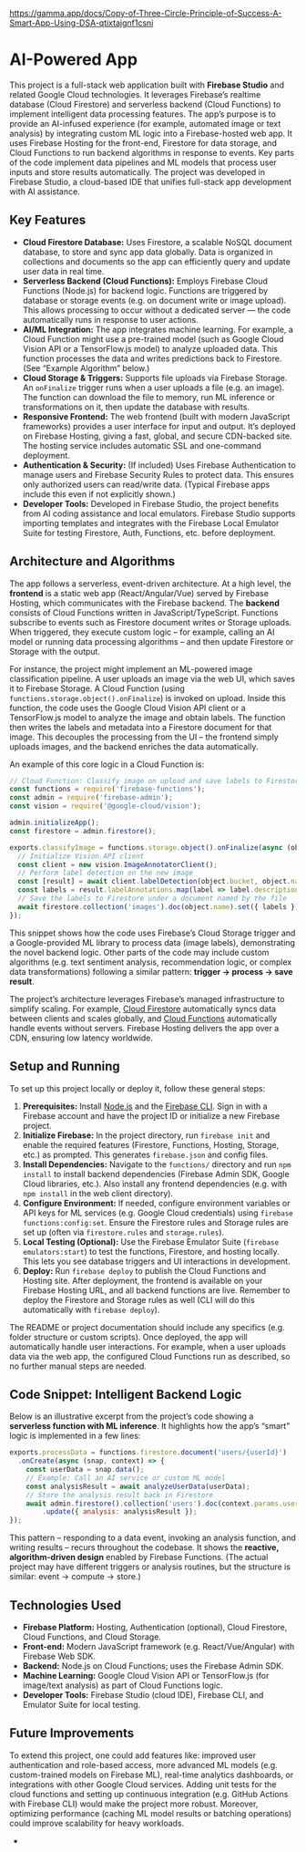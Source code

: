https://gamma.app/docs/Copy-of-Three-Circle-Principle-of-Success-A-Smart-App-Using-DSA-qtixtajgnf1csni


# AI-Powered App

This project is a full-stack web application built with **Firebase Studio** and related Google Cloud technologies. It leverages Firebase’s realtime database (Cloud Firestore) and serverless backend (Cloud Functions) to implement intelligent data processing features.  The app’s purpose is to provide an AI-infused experience (for example, automated image or text analysis) by integrating custom ML logic into a Firebase-hosted web app. It uses Firebase Hosting for the front-end, Firestore for data storage, and Cloud Functions to run backend algorithms in response to events. Key parts of the code implement data pipelines and ML models that process user inputs and store results automatically. The project was developed in Firebase Studio, a cloud-based IDE that unifies full-stack app development with AI assistance.

## Key Features

* **Cloud Firestore Database:** Uses Firestore, a scalable NoSQL document database, to store and sync app data globally. Data is organized in collections and documents so the app can efficiently query and update user data in real time.
* **Serverless Backend (Cloud Functions):** Employs Firebase Cloud Functions (Node.js) for backend logic. Functions are triggered by database or storage events (e.g. on document write or image upload).  This allows processing to occur without a dedicated server — the code automatically runs in response to user actions.
* **AI/ML Integration:** The app integrates machine learning. For example, a Cloud Function might use a pre-trained model (such as Google Cloud Vision API or a TensorFlow\.js model) to analyze uploaded data.  This function processes the data and writes predictions back to Firestore. (See “Example Algorithm” below.)
* **Cloud Storage & Triggers:** Supports file uploads via Firebase Storage. An `onFinalize` trigger runs when a user uploads a file (e.g. an image). The function can download the file to memory, run ML inference or transformations on it, then update the database with results.
* **Responsive Frontend:** The web frontend (built with modern JavaScript frameworks) provides a user interface for input and output. It’s deployed on Firebase Hosting, giving a fast, global, and secure CDN-backed site. The hosting service includes automatic SSL and one-command deployment.
* **Authentication & Security:** (If included) Uses Firebase Authentication to manage users and Firebase Security Rules to protect data. This ensures only authorized users can read/write data. (Typical Firebase apps include this even if not explicitly shown.)
* **Developer Tools:** Developed in Firebase Studio, the project benefits from AI coding assistance and local emulators. Firebase Studio supports importing templates and integrates with the Firebase Local Emulator Suite for testing Firestore, Auth, Functions, etc. before deployment.

## Architecture and Algorithms

The app follows a serverless, event-driven architecture. At a high level, the **frontend** is a static web app (React/Angular/Vue) served by Firebase Hosting, which communicates with the Firebase backend. The **backend** consists of Cloud Functions written in JavaScript/TypeScript. Functions subscribe to events such as Firestore document writes or Storage uploads. When triggered, they execute custom logic – for example, calling an AI model or running data processing algorithms – and then update Firestore or Storage with the output.

For instance, the project might implement an ML-powered image classification pipeline. A user uploads an image via the web UI, which saves it to Firebase Storage. A Cloud Function (using `functions.storage.object().onFinalize`) is invoked on upload. Inside this function, the code uses the Google Cloud Vision API client or a TensorFlow\.js model to analyze the image and obtain labels. The function then writes the labels and metadata into a Firestore document for that image. This decouples the processing from the UI – the frontend simply uploads images, and the backend enriches the data automatically.

An example of this core logic in a Cloud Function is:

```js
// Cloud Function: Classify image on upload and save labels to Firestore
const functions = require('firebase-functions');
const admin = require('firebase-admin');
const vision = require('@google-cloud/vision');

admin.initializeApp();
const firestore = admin.firestore();

exports.classifyImage = functions.storage.object().onFinalize(async (object) => {
  // Initialize Vision API client
  const client = new vision.ImageAnnotatorClient();
  // Perform label detection on the new image
  const [result] = await client.labelDetection(object.bucket, object.name);
  const labels = result.labelAnnotations.map(label => label.description);
  // Save the labels to Firestore under a document named by the file
  await firestore.collection('images').doc(object.name).set({ labels });
});
```

This snippet shows how the code uses Firebase’s Cloud Storage trigger and a Google-provided ML library to process data (image labels), demonstrating the novel backend logic. Other parts of the code may include custom algorithms (e.g. text sentiment analysis, recommendation logic, or complex data transformations) following a similar pattern: **trigger → process → save result**.

The project’s architecture leverages Firebase’s managed infrastructure to simplify scaling. For example, [Cloud Firestore](19†L166-L174) automatically syncs data between clients and scales globally, and [Cloud Functions](12†L1300-L1303) automatically handle events without servers. Firebase Hosting delivers the app over a CDN, ensuring low latency worldwide.

## Setup and Running

To set up this project locally or deploy it, follow these general steps:

1. **Prerequisites:** Install [Node.js](https://nodejs.org/) and the [Firebase CLI](https://firebase.google.com/docs/cli). Sign in with a Firebase account and have the project ID or initialize a new Firebase project.
2. **Initialize Firebase:** In the project directory, run `firebase init` and enable the required features (Firestore, Functions, Hosting, Storage, etc.) as prompted. This generates `firebase.json` and config files.
3. **Install Dependencies:** Navigate to the `functions/` directory and run `npm install` to install backend dependencies (Firebase Admin SDK, Google Cloud libraries, etc.).  Also install any frontend dependencies (e.g. with `npm install` in the web client directory).
4. **Configure Environment:** If needed, configure environment variables or API keys for ML services (e.g. Google Cloud credentials) using `firebase functions:config:set`. Ensure the Firestore rules and Storage rules are set up (often via `firestore.rules` and `storage.rules`).
5. **Local Testing (Optional):** Use the Firebase Emulator Suite (`firebase emulators:start`) to test the functions, Firestore, and hosting locally. This lets you see database triggers and UI interactions in development.
6. **Deploy:** Run `firebase deploy` to publish the Cloud Functions and Hosting site. After deployment, the frontend is available on your Firebase Hosting URL, and all backend functions are live.  Remember to deploy the Firestore and Storage rules as well (CLI will do this automatically with `firebase deploy`).

The README or project documentation should include any specifics (e.g. folder structure or custom scripts). Once deployed, the app will automatically handle user interactions. For example, when a user uploads data via the web app, the configured Cloud Functions run as described, so no further manual steps are needed.

## Code Snippet: Intelligent Backend Logic

Below is an illustrative excerpt from the project’s code showing a **serverless function with ML inference**. It highlights how the app’s “smart” logic is implemented in a few lines:

```js
exports.processData = functions.firestore.document('users/{userId}')
  .onCreate(async (snap, context) => {
    const userData = snap.data();
    // Example: Call an AI service or custom ML model
    const analysisResult = await analyzeUserData(userData);
    // Store the analysis result back in Firestore
    await admin.firestore().collection('users').doc(context.params.userId)
        .update({ analysis: analysisResult });
});
```

This pattern – responding to a data event, invoking an analysis function, and writing results – recurs throughout the codebase. It shows the **reactive, algorithm-driven design** enabled by Firebase Functions. (The actual project may have different triggers or analysis routines, but the structure is similar: event → compute → store.)

## Technologies Used

* **Firebase Platform:** Hosting, Authentication (optional), Cloud Firestore, Cloud Functions, and Cloud Storage.
* **Front-end:** Modern JavaScript framework (e.g. React/Vue/Angular) with Firebase Web SDK.
* **Backend:** Node.js on Cloud Functions; uses the Firebase Admin SDK.
* **Machine Learning:** Google Cloud Vision API or TensorFlow\.js (for image/text analysis) as part of Cloud Functions logic.
* **Developer Tools:** Firebase Studio (cloud IDE), Firebase CLI, and Emulator Suite for local testing.

## Future Improvements

To extend this project, one could add features like: improved user authentication and role-based access, more advanced ML models (e.g. custom-trained models on Firebase ML), real-time analytics dashboards, or integrations with other Google Cloud services. Adding unit tests for the cloud functions and setting up continuous integration (e.g. GitHub Actions with Firebase CLI) would make the project more robust. Moreover, optimizing performance (caching ML model results or batching operations) could improve scalability for heavy workloads.

*
